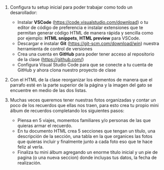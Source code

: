 1.  Configura tu setup inicial para poder trabajar como todo un desarollador:
    - Instalar **VSCode** (https://code.visualstudio.com/download) o tu editor de código de preferencia e instalar extensiones que te permitan generar código HTML de manera rápida y sencilla como por ejemplo: **HTML snippets**, **HTML preview** para VSCode.
    - Descargar e instalar **Git** (https://git-scm.com/download/win) nuestra herramienta de control de versiones
    - Crea una cuenta en **GitHub** para poder tener acceso al repositorio de la clase (https://github.com/)
    - Configura Visual Studio Code para que se conecte a tu cuenta de GitHub y ahora clona nuestro proyecto de clase

2. Con el HTML de la clase reorganizar los elementos de manera que el parrafo esté en la parte superior de la página y la imagen del gato se encuentre en medio de las dos listas.

3. Muchas veces queremos tener nuestras fotos organizadas y contar un poco de los recuerdos que ellas nos traen, para esto crea tu propio mini álbum de recuerdos completando los siguientes pasos:
   - Piensa en 5 viajes, momentos familiares y/o personas de las que quieras armar el recuerdo.
   - En tu documento HTML crea 5 secciones que tengan un título, una descripción de la sección, una tabla en la que organices las fotos que quieras incluir y finalmente junto a cada foto eso que te hace feliz al verla.
   - Finaliza tu mini álbum agregando un enorme título inicial y un pie de pagina (o una nueva seccion) donde incluyas tus datos, la fecha de realización.
